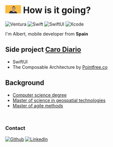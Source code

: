<h1>
<img src="images/portrait.png" width="50" /> How is it going?
</h1>

<p> 
  <img alt="Ventura" src="https://img.shields.io/badge/macos-ventura-purple.svg" /> 
  <img alt="Swift" src="https://img.shields.io/badge/swift-5.7-orange.svg" /> 
  <img alt="SwiftUI" src="https://img.shields.io/badge/swiftui-4.0-darkblue" />
  <img alt="Xcode" src="https://img.shields.io/badge/xcode-14-blue" />
</p>

<p>I'm Albert, mobile developer from <b>Spain</b>

<h2>Side project <a href="https://apps.apple.com/us/app/id1587496005">Caro Diario</a></h2>

<ul>
<li>SwiftUI</li>
<li>The Composable Architecture by <a href="https://www.pointfree.co">Pointfree.co</a></li>
</ul>


<h2>Background</h2>

<ul>
<li><a href="https://www.uji.es/estudis/base/2022/graus/informatica/">Computer science degree</a></li>
<li><a href="https://mastergeotech.info/">Master of science in geospatial technologies</a></li>
<li><a href="https://www.salleurl.edu/es/estudios/master-en-metodos-agiles">Master of agile methods</a></li>
</ul>

 <h3>
Contact
</h3>
<p>
<a href="https://github.com/agescura" target="_blank"><img alt="Github" src="https://img.shields.io/badge/GitHub-%2312100E.svg?&style=for-the-badge&logo=Github&logoColor=white" /></a> <a href="https://www.linkedin.com/in/agescura" target="_blank"><img alt="LinkedIn" src="https://img.shields.io/badge/linkedin-%230077B5.svg?&style=for-the-badge&logo=linkedin&logoColor=white" /></a> 
</p>
